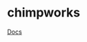 # chimpworks

[Docs](https://www.notion.so/xdegtyarev/JellyJump-docs-1fe258dc27374faebea78f1379745fb2)
